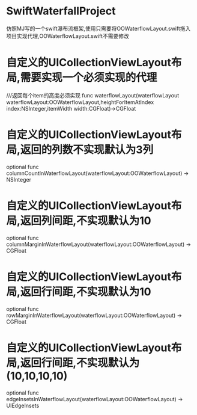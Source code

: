 # SwiftWaterfallProject
仿照MJ写的一个swift瀑布流框架,使用只需要将OOWaterflowLayout.swift拖入项目实现代理,OOWaterflowLayout.swift不需要修改
# 自定义的UICollectionViewLayout布局,需要实现一个必须实现的代理
///返回每个item的高度必须实现
func waterflowLayout(waterflowLayout waterflowLayout:OOWaterflowLayout,heightForItemAtIndex index:NSInteger,itemWidth width:CGFloat)->CGFloat

# 自定义的UICollectionViewLayout布局,返回的列数不实现默认为3列
optional func columnCountInWaterflowLayout(waterflowLayout:OOWaterflowLayout) -> NSInteger

# 自定义的UICollectionViewLayout布局,返回列间距,不实现默认为10
optional func columnMarginInWaterflowLayout(waterflowLayout:OOWaterflowLayout) -> CGFloat

# 自定义的UICollectionViewLayout布局,返回行间距,不实现默认为10
optional func rowMarginInWaterflowLayout(waterflowLayout:OOWaterflowLayout) -> CGFloat

# 自定义的UICollectionViewLayout布局,返回行间距,不实现默认为(10,10,10,10)
optional func edgeInsetsInWaterflowLayout(waterflowLayout:OOWaterflowLayout) -> UIEdgeInsets
